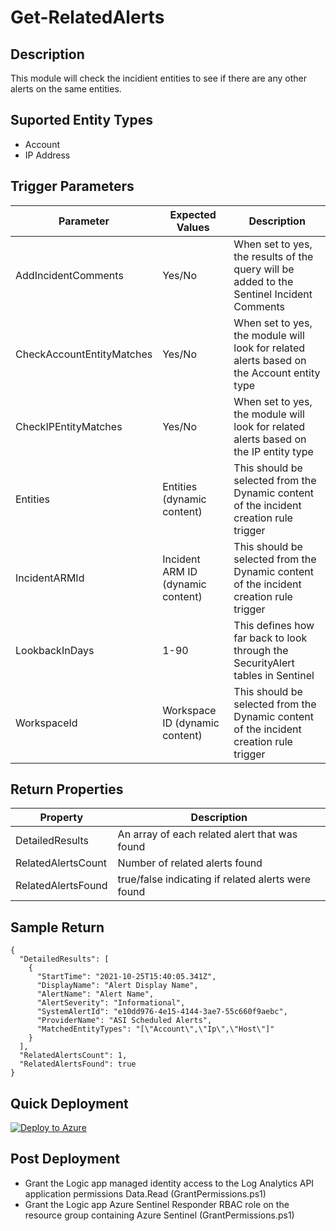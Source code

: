 # Get-RelatedAlerts

## Description
This module will check the incidient entities to see if there are any other alerts on the same entities.

## Suported Entity Types
* Account
* IP Address

## Trigger Parameters

|Parameter|Expected Values|Description|
|---|---|---|
|AddIncidentComments|Yes/No|When set to yes, the results of the query will be added to the Sentinel Incident Comments|
|CheckAccountEntityMatches|Yes/No|When set to yes, the module will look for related alerts based on the Account entity type|
|CheckIPEntityMatches|Yes/No|When set to yes, the module will look for related alerts based on the IP entity type|
|Entities|Entities (dynamic content)|This should be selected from the Dynamic content of the incident creation rule trigger|
|IncidentARMId|Incident ARM ID (dynamic content)|This should be selected from the Dynamic content of the incident creation rule trigger|
|LookbackInDays|1-90|This defines how far back to look through the SecurityAlert tables in Sentinel|
|WorkspaceId|Workspace ID (dynamic content)|This should be selected from the Dynamic content of the incident creation rule trigger|

## Return Properties

|Property|Description|
|---|---|
|DetailedResults|An array of each related alert that was found|
|RelatedAlertsCount|Number of related alerts found|
|RelatedAlertsFound|true/false indicating if related alerts were found|

## Sample Return

```
{
  "DetailedResults": [
    {
      "StartTime": "2021-10-25T15:40:05.341Z",
      "DisplayName": "Alert Display Name",
      "AlertName": "Alert Name",
      "AlertSeverity": "Informational",
      "SystemAlertId": "e10dd976-4e15-4144-3ae7-55c660f9aebc",
      "ProviderName": "ASI Scheduled Alerts",
      "MatchedEntityTypes": "[\"Account\",\"Ip\",\"Host\"]"
    }
  ],
  "RelatedAlertsCount": 1,
  "RelatedAlertsFound": true
}
```

## Quick Deployment

[![Deploy to Azure](https://aka.ms/deploytoazurebutton)](https://portal.azure.com/#create/Microsoft.Template/uri/https%3A%2F%2Fraw.githubusercontent.com%2Fbriandelmsft%2FSentinelAutomationModules%2Fmain%2FModules%2FRelatedAlerts%2Fazuredeploy.json)

## Post Deployment

* Grant the Logic app managed identity access to the Log Analytics API application permissions Data.Read (GrantPermissions.ps1)
* Grant the Logic app Azure Sentinel Responder RBAC role on the resource group containing Azure Sentinel (GrantPermissions.ps1)

